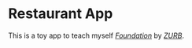 # Restaurant App

This is a toy app to teach myself 
[*Foundation*](http://foundation.zurb.com/) 
by [*ZURB*](http://zurb.com/).
